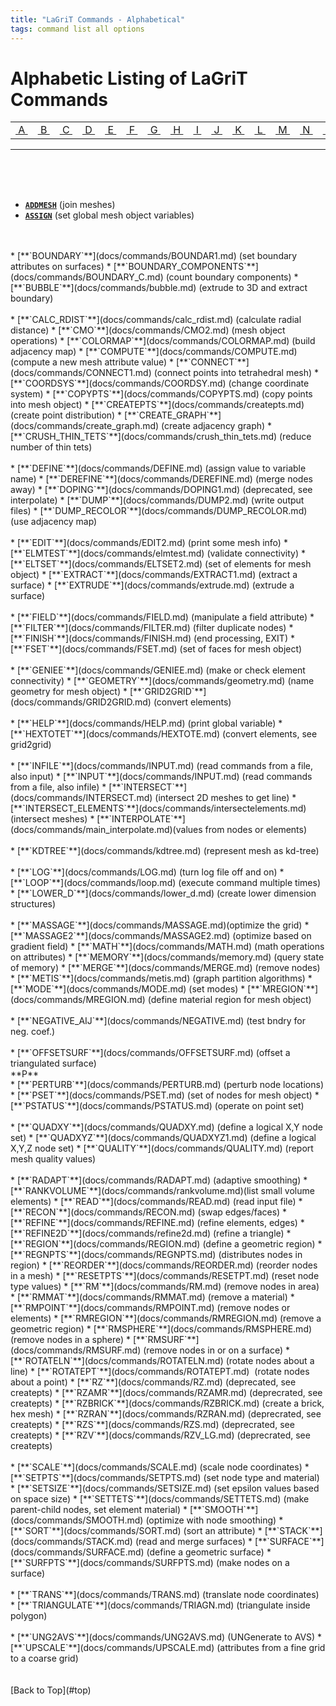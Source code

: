 ```yaml
---
title: "LaGriT Commands - Alphabetical"
tags: command list all options
---
```


# Alphabetic Listing of LaGriT Commands


|  | | |  | | | |  | | | |  | | | |  | | | |  | | | | | | |
| :----:  | :----:  | :----:  | :----: | :----:  | :----:  | :----:  | :----: | :----:  | :----:  | :----:  | :----: | :----:  | :----:  | :----:  | :----: | :----:  | :----:  | :----:  | :----: |  :----:  | :----:  | :----: |  :----:  | :----:  | :----: |
| [&nbsp;A&nbsp;](#a) | [&nbsp;B&nbsp;](#b) | [&nbsp;C&nbsp;](#c) | [&nbsp;D&nbsp;](#d) | [&nbsp;E&nbsp;](#e) | [&nbsp;F&nbsp;](#f) | [&nbsp;G&nbsp;](#g) | [&nbsp;H&nbsp;](#h) | [&nbsp;I&nbsp;](#i) | [&nbsp;J&nbsp;](#j) | [&nbsp;K&nbsp;](#k) | [&nbsp;L&nbsp;](#l) | [&nbsp;M&nbsp;](#m) | [&nbsp;N&nbsp;](#n) | [&nbsp;O&nbsp;](#o) | [&nbsp;P&nbsp;](#p) | [&nbsp;Q&nbsp;](#q) | [&nbsp;R&nbsp;](#r) | [&nbsp;S&nbsp;](#s) | [&nbsp;T&nbsp;](#t) | [&nbsp;U&nbsp;](#u) | [&nbsp;V&nbsp;](#v) | [&nbsp;W&nbsp;](#w) | [&nbsp;X&nbsp;](#x) | [&nbsp;Y&nbsp;](#y) | [&nbsp;Z&nbsp;](#z) |



--------------

<br><a name="top"></a>
<br>
<a name="a"></a><br>
* [**`ADDMESH`**](docs/commands/ADDMESH.md) (join meshes) 
* [**`ASSIGN`**](docs/commands/ASSIGN.md) (set global mesh object variables)
<br>
<a name="b"></a><br>
* [**`BOUNDARY`**](docs/commands/BOUNDAR1.md) (set boundary attributes on surfaces)
* [**`BOUNDARY_COMPONENTS`**](docs/commands/BOUNDARY_C.md) (count boundary components)
* [**`BUBBLE`**](docs/commands/bubble.md) (extrude to 3D and extract boundary)
<br>
<a name="c"></a><br>
* [**`CALC_RDIST`**](docs/commands/calc_rdist.md) (calculate radial distance)
* [**`CMO`**](docs/commands/CMO2.md) (mesh object operations)
* [**`COLORMAP`**](docs/commands/COLORMAP.md) (build adjacency map)
* [**`COMPUTE`**](docs/commands/COMPUTE.md) (compute a new mesh attribute value)
* [**`CONNECT`**](docs/commands/CONNECT1.md) (connect points into tetrahedral mesh)
* [**`COORDSYS`**](docs/commands/COORDSY.md) (change coordinate system)
* [**`COPYPTS`**](docs/commands/COPYPTS.md) (copy points into mesh object)
* [**`CREATEPTS`**](docs/commands/createpts.md) (create point distribution)
* [**`CREATE_GRAPH`**](docs/commands/create_graph.md) (create adjacency graph)
* [**`CRUSH_THIN_TETS`**](docs/commands/crush_thin_tets.md) (reduce number of thin tets)
<br>
<a name="d"></a><br>
* [**`DEFINE`**](docs/commands/DEFINE.md) (assign value to variable name)
* [**`DEREFINE`**](docs/commands/DEREFINE.md) (merge nodes away)
* [**`DOPING`**](docs/commands/DOPING1.md) (deprecated, see interpolate)
* [**`DUMP`**](docs/commands/DUMP2.md) (write output files)
* [**`DUMP_RECOLOR`**](docs/commands/DUMP_RECOLOR.md) (use adjacency map)
<br>
<a name="e"></a><br>
* [**`EDIT`**](docs/commands/EDIT2.md) (print some mesh info)
* [**`ELMTEST`**](docs/commands/elmtest.md) (validate connectivity)
* [**`ELTSET`**](docs/commands/ELTSET2.md) (set of elements for mesh object)
* [**`EXTRACT`**](docs/commands/EXTRACT1.md) (extract a surface)
* [**`EXTRUDE`**](docs/commands/extrude.md) (extrude a surface)
<br>
<a name="f"></a><br>
* [**`FIELD`**](docs/commands/FIELD.md) (manipulate a field attribute)
* [**`FILTER`**](docs/commands/FILTER.md) (filter duplicate nodes)
* [**`FINISH`**](docs/commands/FINISH.md) (end processing, EXIT)
* [**`FSET`**](docs/commands/FSET.md) (set of faces for mesh object)
<br>
<a name="g"></a><br>
* [**`GENIEE`**](docs/commands/GENIEE.md) (make or check element connectivity)
* [**`GEOMETRY`**](docs/commands/geometry.md) (name geometry for mesh object)
* [**`GRID2GRID`**](docs/commands/GRID2GRID.md) (convert elements)
<br>
<a name="h"></a><br>
* [**`HELP`**](docs/commands/HELP.md) (print global variable)
* [**`HEXTOTET`**](docs/commands/HEXTOTE.md) (convert elements, see grid2grid)
<br>
<a name="i"></a><br>
* [**`INFILE`**](docs/commands/INPUT.md) (read commands from a file, also input)
* [**`INPUT`**](docs/commands/INPUT.md) (read commands from a file, also infile)
* [**`INTERSECT`**](docs/commands/INTERSECT.md) (intersect 2D meshes to get line)
* [**`INTERSECT_ELEMENTS`**](docs/commands/intersectelements.md) (intersect meshes)
* [**`INTERPOLATE`**](docs/commands/main_interpolate.md)(values from nodes or elements)
<br>
<a name="k"></a><br>
* [**`KDTREE`**](docs/commands/kdtree.md) (represent mesh as kd-tree)
<br>
<a name="l"></a><br>
* [**`LOG`**](docs/commands/LOG.md) (turn log file off and on)
* [**`LOOP`**](docs/commands/loop.md) (execute command multiple times)
* [**`LOWER_D`**](docs/commands/lower_d.md) (create lower dimension structures)
<br>
<a name="m"></a><br>
* [**`MASSAGE`**](docs/commands/MASSAGE.md)(optimize the grid)
* [**`MASSAGE2`**](docs/commands/MASSAGE2.md) (optimize based on gradient field)
* [**`MATH`**](docs/commands/MATH.md) (math operations on attributes)
* [**`MEMORY`**](docs/commands/memory.md) (query state of memory)
* [**`MERGE`**](docs/commands/MERGE.md) (remove nodes)
* [**`METIS`**](docs/commands/metis.md) (graph partition algorithms)
* [**`MODE`**](docs/commands/MODE.md) (set modes)
* [**`MREGION`**](docs/commands/MREGION.md) (define material region for mesh object)
<br>
<a name="n"></a><br>
* [**`NEGATIVE_AIJ`**](docs/commands/NEGATIVE.md) (test bndry for neg. coef.)
<br>
<a name="o"></a><br>
* [**`OFFSETSURF`**](docs/commands/OFFSETSURF.md) (offset a triangulated surface)
<br>
**P**<a name="p"></a><br>
* [**`PERTURB`**](docs/commands/PERTURB.md) (perturb node locations)
* [**`PSET`**](docs/commands/PSET.md) (set of nodes for mesh object)
* [**`PSTATUS`**](docs/commands/PSTATUS.md) (operate on point set)
<br>
<a name="q"></a><br>
* [**`QUADXY`**](docs/commands/QUADXY.md) (define a logical X,Y node set)
* [**`QUADXYZ`**](docs/commands/QUADXYZ1.md) (define a logical X,Y,Z node set)
* [**`QUALITY`**](docs/commands/QUALITY.md) (report mesh quality values)
<br>
<a name="r"></a><br>
* [**`RADAPT`**](docs/commands/RADAPT.md) (adaptive smoothing)
* [**`RANKVOLUME`**](docs/commands/rankvolume.md)(list small volume elements)
* [**`READ`**](docs/commands/READ.md) (read input file)
* [**`RECON`**](docs/commands/RECON.md) (swap edges/faces)
* [**`REFINE`**](docs/commands/REFINE.md) (refine elements, edges)
* [**`REFINE2D`**](docs/commands/refine2d.md) (refine a triangle)
* [**`REGION`**](docs/commands/REGION.md) (define a geometric region)
* [**`REGNPTS`**](docs/commands/REGNPTS.md) (distributes nodes in region)
* [**`REORDER`**](docs/commands/REORDER.md) (reorder nodes in a mesh)
* [**`RESETPTS`**](docs/commands/RESETPT.md) (reset node type values)
* [**`RM`**](docs/commands/RM.md) (remove nodes in area)
* [**`RMMAT`**](docs/commands/RMMAT.md) (remove a material)
* [**`RMPOINT`**](docs/commands/RMPOINT.md) (remove nodes or elements)
* [**`RMREGION`**](docs/commands/RMREGION.md) (remove a geometric region)
* [**`RMSPHERE`**](docs/commands/RMSPHERE.md) (remove nodes in a sphere)
* [**`RMSURF`**](docs/commands/RMSURF.md) (remove nodes in or on a surface)
* [**`ROTATELN`**](docs/commands/ROTATELN.md) (rotate nodes about a line)
* [**`ROTATEPT`**](docs/commands/ROTATEPT.md)  (rotate nodes about a point)
* [**`RZ`**](docs/commands/RZ.md) (deprecated, see createpts)
* [**`RZAMR`**](docs/commands/RZAMR.md) (deprecrated, see createpts)
* [**`RZBRICK`**](docs/commands/RZBRICK.md) (create a brick, hex mesh)
* [**`RZRAN`**](docs/commands/RZRAN.md) (deprecrated, see createpts)
* [**`RZS`**](docs/commands/RZS.md) (deprecrated, see createpts)
* [**`RZV`**](docs/commands/RZV_LG.md) (deprecrated, see createpts)
<br>
<a name="s"></a><br>
* [**`SCALE`**](docs/commands/SCALE.md) (scale node coordinates)
* [**`SETPTS`**](docs/commands/SETPTS.md) (set node type and material)
* [**`SETSIZE`**](docs/commands/SETSIZE.md) (set epsilon values based on space size)
* [**`SETTETS`**](docs/commands/SETTETS.md) (make parent-child nodes, set element material)
* [**`SMOOTH`**](docs/commands/SMOOTH.md) (optimize with node smoothing)
* [**`SORT`**](docs/commands/SORT.md) (sort an attribute)
* [**`STACK`**](docs/commands/STACK.md) (read and merge surfaces)
* [**`SURFACE`**](docs/commands/SURFACE.md) (define a geometric surface)
* [**`SURFPTS`**](docs/commands/SURFPTS.md) (make nodes on a surface)
<br>
<a name="t"></a><br>
* [**`TRANS`**](docs/commands/TRANS.md) (translate node coordinates)
* [**`TRIANGULATE`**](docs/commands/TRIAGN.md) (triangulate inside polygon)
<br>
<a name="u"></a><br>
* [**`UNG2AVS`**](docs/commands/UNG2AVS.md) (UNGenerate to AVS)
* [**`UPSCALE`**](docs/commands/UPSCALE.md) (attributes from a fine grid to a coarse grid)
<br>
<br>
<br>
[Back to Top](#top)
<br>
<br>
<br>
<br>
<br>
<br>
<br>
<br>
<br>
<br>
<br>
<br>
<br>
<br>
<br>
<br>
<br>
<br>
<br>
<br>
<br>
<br>
<br>
<br>
<br>
<br>
<br>
<br>
<br>
<br>
<br>
<br>
<br>
<br>
<br>
<br>
<br>
<br>
<br>
<br>
<br>
<br>
<br>
<br>
<br>
<br> 
<br>
<br>
<br>
<br>
<br>
<br>
<br>
<br>
<br>
<br>
<br>
<br>
<br>
<br>
<br> <a name="z"></a>
<br>
<br>












